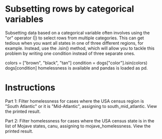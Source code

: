 # Subsetting rows by categorical variables
Subsetting data based on a categorical variable often involves using the "or" operator (|) to select rows from multiple categories. This can get tedious when you want all states in one of three different regions, for example. Instead, use the .isin() method, which will allow you to tackle this problem by writing one condition instead of three separate ones.

colors = ["brown", "black", "tan"]
condition = dogs["color"].isin(colors)
dogs[condition]
homelessness is available and pandas is loaded as pd.

# Instructions

Part 1: Filter homelessness for cases where the USA census region is "South Atlantic" or it is "Mid-Atlantic", assigning to south_mid_atlantic. View the printed result.

Part 2: Filter homelessness for cases where the USA census state is in the list of Mojave states, canu, assigning to mojave_homelessness. View the printed result. 

